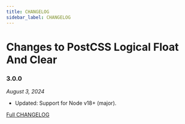 ```yaml
---
title: CHANGELOG
sidebar_label: CHANGELOG
---
```

# Changes to PostCSS Logical Float And Clear

### 3.0.0

_August 3, 2024_

- Updated: Support for Node v18+ (major).

[Full CHANGELOG](https://github.com/csstools/postcss-plugins/tree/main/plugins/postcss-logical-float-and-clear/CHANGELOG.md)

